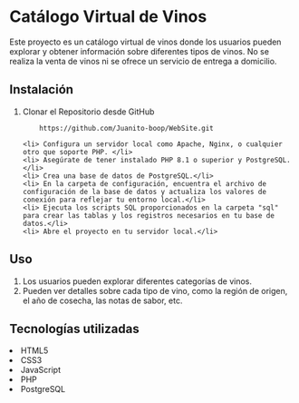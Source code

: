 <h1>Catálogo Virtual de Vinos</h1>
<p>Este proyecto es un catálogo virtual de vinos donde los usuarios pueden explorar y obtener información sobre diferentes tipos de vinos. No se realiza la venta de vinos ni se ofrece un servicio de entrega a domicilio.</p>
<h2>Instalación</h2>
<ol>
    <li> Clonar el Repositorio desde GitHub</li>

        https://github.com/Juanito-boop/WebSite.git

    <li> Configura un servidor local como Apache, Nginx, o cualquier otro que soporte PHP. </li>
    <li> Asegúrate de tener instalado PHP 8.1 o superior y PostgreSQL.</li>
    <li> Crea una base de datos de PostgreSQL.</li>
    <li> En la carpeta de configuración, encuentra el archivo de configuración de la base de datos y actualiza los valores de conexión para reflejar tu entorno local.</li>
    <li> Ejecuta los scripts SQL proporcionados en la carpeta "sql" para crear las tablas y los registros necesarios en tu base de datos.</li>
    <li> Abre el proyecto en tu servidor local.</li>
 </ol>
<h2>Uso</h2>
<ol>
    <li> Los usuarios pueden explorar diferentes categorías de vinos.</li>
    <li> Pueden ver detalles sobre cada tipo de vino, como la región de origen, el año de cosecha, las notas de sabor, etc.</li>
</ol>

<h2>Tecnologías utilizadas</h2>
<li>HTML5</li>
<li>CSS3</li>
<li>JavaScript</li>
<li>PHP</li>
<li>PostgreSQL</li>
